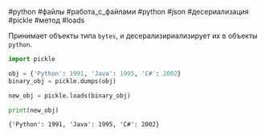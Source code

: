 #python #файлы #работа_с_файлами #python #json #десериализация #pickle #метод #loads


Принимает объекты типа `bytes`, и десерализириализирует их в объекты `python`.
```python
import pickle

obj = {'Python': 1991, 'Java': 1995, 'C#': 2002}
binary_obj = pickle.dumps(obj)

new_obj = pickle.loads(binary_obj)

print(new_obj)
```
```no-highlight
{'Python': 1991, 'Java': 1995, 'C#': 2002}
```